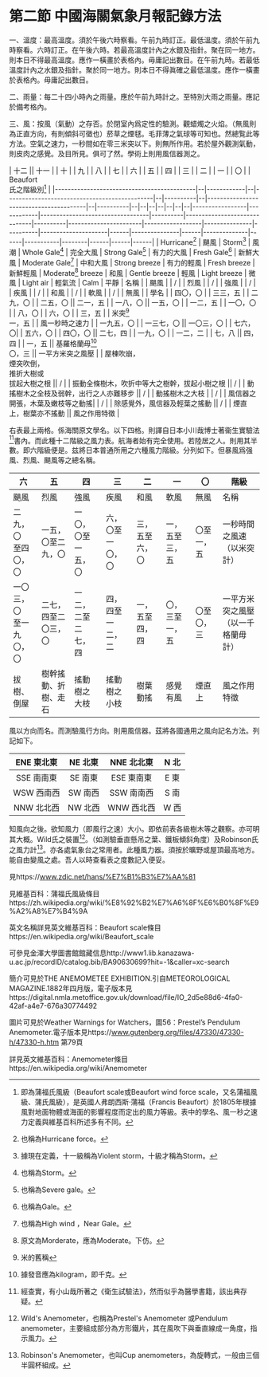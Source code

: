 # 第二節    中國海關氣象月報記錄方法

一、溫度：最高溫度。須於午後六時察看。午前九時訂正。最低溫度。須於午前九時察看。六時訂正。在午後六時。若最高溫度計內之水銀及指針。聚在同一地方。則本日不得最高溫度。應作一橫畫於表格內。毋庸記出數目。在午前九時。若最低溫度計內之水銀及指針。聚於同一地方。則本日不得眞確之最低溫度。應作一橫畫於表格內。毋庸記出數目。

二、雨量：每二十四小時內之雨量。應於午前九時計之。至特別大雨之雨量。應記於備考格內。

三、風：按風（氣動）之存否。於閉室內爲定性的驗測。觀蜡燭之火焰。（無風則為正直方向，有則傾斜可徵也）菸草之煙毬。毛菲薄之氣球等可知也。然總覧此等方法。空氣之速力，一秒間如在零三米突以下。則無所作用。若於屋外觀測氣動，則皮肉之感覺。及目所見。俱可了然。學術上則用風信器測之。

| 十二                                       || 十一      | | 十                                         |  | 九     |  | 八                                    | | 七     |  | 六        |      | 五     |    | 四                     |          | 三    |   | 二                      |     | 一    |   | 〇             |       |         Beaufort<br />氏之階級別[^10] |
|--------------------------------------------|--|------------|--|----------------------------------------------|--|----------|--|----------------------------------------|--|----------|--|--|--|--|--|--|--|-----------------|------------|----------------------------------|----------|------------------------------|----------|-----------------------|------------------|---------------|----------|---------------------|------|---------------|------|--------------|------|-----------|--------|------|------|------|
| Hurricane[^1]                              | 颶風       | Storm[^2]                                    | 風潮     | Whole Gale[^3]                         | 完全大風 | Strong Gale[^4] | 有力的大風 | Fresh Gale[^5]                   | 新鮮大風 | Moderate Gale[^6]            | 中和大風 | Strong breeze         | 有力的輕風       | Fresh breeze  | 新鮮輕風 | Moderate[^7] breeze | 和風 | Gentle breeze | 輕風 | Light breeze | 微風 | Light air | 輕氣流 | Calm | 平靜 | 名稱 |
| 颶風                                |       | /        |  | 烈風                                      |   | /      |  | 強風                              |     | /      |  | 疾風       |     | /       |   | 和風                     |        | /      |  | 軟風                    |     | /     |   | 無風         |         | 學名             |
| 四〇，〇                     |              | 三三，五  | | 二九，〇                        |             | 二五，〇 || 二一，五                         |      | 一八，〇 || 一五，〇     |   | 一二，五 |  | 一〇，〇                |         | 八，〇  | | 六，〇                    |   | 三，五  | | 米突[^8]<br />一，五      | | 風一秒時之速力   |
| 一九五，〇                         |        | 一三七，〇 || 一〇三，〇                                 |  | 七六，〇| | 五六，〇                             |  | 四〇，〇 || 二七，四      |  | 一九，〇  | | 一二，二                      |   | 七，八   || 四，四                    |   | 一，五   || 基羅格蘭毋[^9]<br />〇，三 || 一平方米突之風壓 |
| 屋棟吹崩，<br />煙突吹倒，<br />推折大樹或<br />拔起大樹之根 || /        |  | 振動全條樹木，吹折中等大之樹幹，拔起小樹之根 || /       | | 動搖樹木之全枝及弱幹，出行之人亦難移步 || /      |  | 動搖樹木之大枝 | | /       |   | 風信器之開張，木葉及嫩枝等之動搖| | /       | | 除感覺外，風信器及輕葉之搖動 || /       | | 煙直上，樹葉亦不搖動  || 風之作用特徵     | 

右表最上兩格。係海關原文學名。以下四格。則譯自日本小川哉博士著衞生實驗法[^11]書內。而此種十二階級之風力表。航海者始有完全使用。若陸居之人。則用其半數。即六階級便是。兹將日本普通所用之六種風力階級。分列如下。但暴風爲强風、烈風、颶風等之總名稱。

| 六                     | 五                   | 四                 | 三               | 二             | 一             | 〇         | 階級                                |
|------------------------|----------------------|--------------------|------------------|----------------|----------------|------------|-------------------------------------|
| 颶風                   | 烈風                 | 強風               | 疾風             | 和風           | 軟風           | 無風       | 名稱                                |
| 二九，〇<br />至四〇，〇     | 一五，〇至二九，〇   | 一〇，〇至一五，〇 | 六，〇至一〇，〇 | 三，五至六，〇 | 一，五至三，五 | 〇至一，五 | 一秒時間之風速 （以米突計）         |
| 一〇三，〇<br />至一九〇，〇 | 二七，四至二〇三，〇 | 一二，二至二七，四 | 四，四至一二，二 | 一，五至四，四 | 〇，三至一，五 | 〇至〇，三 | 一平方米突之風壓 （以一千格蘭毋計） |
| 拔樹、倒屋             | 樹幹搖動、折樹、走石 | 搖動樹之大枝       | 搖動樹之小枝     | 樹葉動搖       | 感覺有風       | 煙直上     | 風之作用特徵                        |

風以方向而名。而測驗風行方向。則用風信器。茲將各國通用之風向記名方法。列記如下。

| ENE 東北東 | NE 北東 | NNE 北北東 | N 北 |
|:------------:|:---------:|:------------:|:------:|
| SSE 南南東 | SE 南東 | ESE 東南東 | E 東 |
| WSW 西南西 | SW 南西 | SSW 南南西 | S 南 |
| NNW 北北西 | NW 北西 | WNW 西北西 | W 西 |

知風向之後。欲知風力（即風行之速）大小。即依前表各級樹木等之觀察。亦可明其大概。Wild氏之裝置[^12]。（如測驗垂直懸吊之葉、鐵板傾斜角度）及Robinson氏之風力計[^13]。亦各處氣象台之常用者。此種風力器。須按於曠野或屋頂最高地方。能自由變風之處。吾人以時查看表之度數記入便妥。

[^1]: 也稱為Hurricane force。

[^2]: 據現在定義，十一級稱為Violent storm，十級才稱為Storm。

[^3]: 也稱為Storm。

[^4]: 也稱為Severe gale。

[^5]: 也稱為Gale。

[^6]: 也稱為High wind ，Near Gale。

[^7]: 原文為Morderate，應為Moderate。下仿。

[^8]: 米的舊稱

見https://www.zdic.net/hans/%E7%B1%B3%E7%AA%81

[^9]: 據發音應為kilogram，即千克。

[^10]: 即為蒲福氏風級（Beaufort scale或Beaufort wind force scale，又名蒲福風級、蒲氏風級），是英國人弗朗西斯·蒲福（Francis Beaufort）於1805年根據風對地面物體或海面的影響程度而定出的風力等級。表中的學名、風一秒之速力定義與維基百科所述多有不同。

見維基百科：蒲福氏風級條目https://zh.wikipedia.org/wiki/%E8%92%B2%E7%A6%8F%E6%B0%8F%E9%A2%A8%E7%B4%9A

英文名稱詳見英文維基百科：Beaufort scale條目https://en.wikipedia.org/wiki/Beaufort_scale

[^11]: 經查實，有小山哉所著之《衛生試驗法》，然而似乎為醫學書籍，該出典存疑。

可參見金澤大學圖書館館藏信息http://www1.lib.kanazawa-u.ac.jp/recordID/catalog.bib/BA90630699?hit=-1&caller=xc-search

[^12]: Wild's Anemometer，也稱為Prestel's Anemometer 或Pendulum anemometer，主要組成部分為方形鐵片，其在風吹下與垂直線成一角度，指示風力。

簡介可見於THE ANEMOMETEE EXHIBITION.引自METEOROLOGICAL MAGAZINE.1882年四月版，電子版本見https://digital.nmla.metoffice.gov.uk/download/file/IO_2d5e88d6-4fa0-42af-a4e7-676a30774492

圖片可見於Weather Warnings for Watchers，圖56：Prestel’s Pendulum Anemometer.電子版本見https://www.gutenberg.org/files/47330/47330-h/47330-h.htm 第79頁

[^13]: Robinson's Anemometer，也叫Cup anemometers，為旋轉式，一般由三個半圓杯組成。

詳見英文維基百科：Anemometer條目https://en.wikipedia.org/wiki/Anemometer
